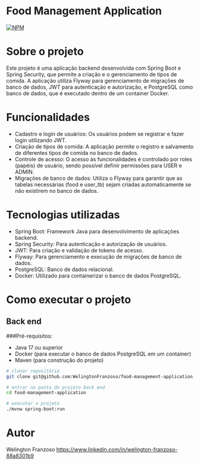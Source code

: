 # Food Management Application
[![NPM](https://img.shields.io/npm/l/react)](https://github.com/WelingtonFranzoso/franzoso-agregador-de-investimentos/blob/main/LICENSE) 

# Sobre o projeto

Este projeto é uma aplicação backend desenvolvida com Spring Boot e Spring Security, que permite a criação e o gerenciamento de tipos de comida. A aplicação utiliza Flyway para gerenciamento de migrações de banco de dados, JWT para autenticação e autorização, e PostgreSQL como banco de dados, que é executado dentro de um container Docker.

# Funcionalidades
- Cadastro e login de usuários: Os usuários podem se registrar e fazer login utilizando JWT.
- Criação de tipos de comida: A aplicação permite o registro e salvamento de diferentes tipos de comida no banco de dados.
- Controle de acesso: O acesso às funcionalidades é controlado por roles (papéis) de usuário, sendo possível definir permissões para USER e ADMIN.
- Migrações de banco de dados: Utiliza o Flyway para garantir que as tabelas necessárias (food e user_tb) sejam criadas automaticamente se não existirem no banco de dados.

# Tecnologias utilizadas
- Spring Boot: Framework Java para desenvolvimento de aplicações backend.
- Spring Security: Para autenticação e autorização de usuários.
- JWT: Para criação e validação de tokens de acesso.
- Flyway: Para gerenciamento e execução de migrações de banco de dados.
- PostgreSQL: Banco de dados relacional.
- Docker: Utilizado para containerizar o banco de dados PostgreSQL.

# Como executar o projeto
## Back end
###Pré-requisitos: 
- Java 17 ou superior
- Docker (para executar o banco de dados PostgreSQL em um container)
- Maven (para construção do projeto)


```bash
# clonar repositório
git clone git@github.com:WelingtonFranzoso/food-management-application.git

# entrar na pasta do projeto back end
cd food-management-application

# executar o projeto
./mvnw spring-boot:run
```

# Autor

Welington Franzoso
https://www.linkedin.com/in/welington-franzoso-88a8301b9
